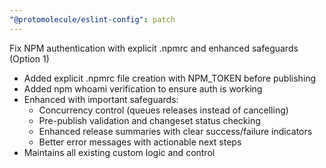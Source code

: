 ```yaml
---
"@protomolecule/eslint-config": patch
---
```


Fix NPM authentication with explicit .npmrc and enhanced safeguards (Option 1)

- Added explicit .npmrc file creation with NPM_TOKEN before publishing
- Added npm whoami verification to ensure auth is working
- Enhanced with important safeguards:
  - Concurrency control (queues releases instead of cancelling)
  - Pre-publish validation and changeset status checking
  - Enhanced release summaries with clear success/failure indicators
  - Better error messages with actionable next steps
- Maintains all existing custom logic and control

